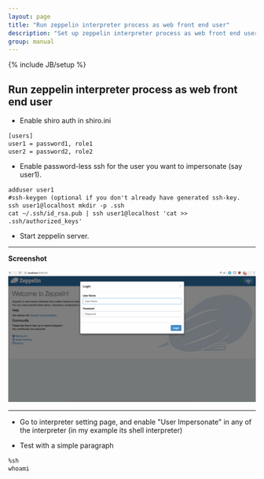 ```yaml
---
layout: page
title: "Run zeppelin interpreter process as web front end user"
description: "Set up zeppelin interpreter process as web front end user."
group: manual
---
```

<!--
Licensed under the Apache License, Version 2.0 (the "License");
you may not use this file except in compliance with the License.
You may obtain a copy of the License at

http://www.apache.org/licenses/LICENSE-2.0

Unless required by applicable law or agreed to in writing, software
distributed under the License is distributed on an "AS IS" BASIS,
WITHOUT WARRANTIES OR CONDITIONS OF ANY KIND, either express or implied.
See the License for the specific language governing permissions and
limitations under the License.
-->
{% include JB/setup %}

## Run zeppelin interpreter process as web front end user

 * Enable shiro auth in shiro.ini

```
[users]
user1 = password1, role1
user2 = password2, role2
```

 * Enable password-less ssh for the user you want to impersonate (say user1).

```
adduser user1
#ssh-keygen (optional if you don't already have generated ssh-key.
ssh user1@localhost mkdir -p .ssh
cat ~/.ssh/id_rsa.pub | ssh user1@localhost 'cat >> .ssh/authorized_keys'
```

 * Start zeppelin server.
 
<hr>
<div class="row">
  <div class="col-md-12">
         <b> Screenshot </b>
         <br /><br />
  </div>
  <div class="col-md-12" >
      <a data-lightbox="compiler" href="../assets/themes/zeppelin/img/screenshots/user-impersonation.gif">
        <img class="img-responsive" src="../assets/themes/zeppelin/img/screenshots/user-impersonation.gif" />
      </a>
    
  </div>
</div>
<hr>
 
 * Go to interpreter setting page, and enable "User Impersonate" in any of the interpreter (in my example its shell interpreter)
 
 * Test with a simple paragraph

```
%sh
whoami
```

